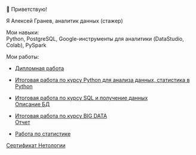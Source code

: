 
👋 Приветствую!  

Я Алексей Гранев, аналитик данных (стажер)  

Мои навыки:  
Python, PostgreSQL, Google-инструменты для аналитики (DataStudio, Colab), PySpark

Мои работы:

- [Дипломная работа](https://github.com/Gralex78/MyWorks/blob/master/Diplom_VideoGames_Sales_Analysis.ipynb)  

- [Итоговая работа по курсу Python для анализа данных, статистика в Python](https://github.com/Gralex78/MyWorks/blob/master/Python_Final_Work_Skript.ipynb)  

- [Итоговая работа по курсу SQL и получение данных](https://github.com/Gralex78/MyWorks/blob/master/PostgreSQL_Final_Work_Skript.sql)  
  [Описание БД](https://docs.google.com/document/d/1tI7VHNI7XzdsX-uYK9-tvXnyyLXlMOX20uSzVL7gHkY/edit?usp=sharing)  
  
- [Итоговая работа по курсу BIG DATA](https://github.com/Gralex78/MyWorks/blob/master/BIG_DATA_PySpark_Final_Work.ipynb)  
  [Отчет](https://datastudio.google.com/s/u6a8jUX2BQg)  
  
- [Работа по статистике](https://github.com/Gralex78/Home-Work-PYDA-20/blob/master/21_Case_Study/HW_%2321.ipynb)  


[Сертификат Нетологии](https://github.com/Gralex78/MyWorks/blob/master/README.md) 




<!---
Gralex78/Gralex78 is a ✨ special ✨ repository because its `README.md` (this file) appears on your GitHub profile.
You can click the Preview link to take a look at your changes.
--->
